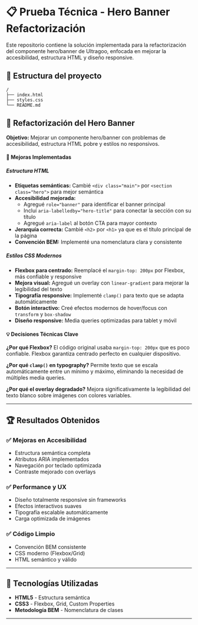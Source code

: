 # 📋 Prueba Técnica - Hero Banner Refactorización

Este repositorio contiene la solución implementada para la refactorización del componente hero/banner de Ultragoo, enfocada en mejorar la accesibilidad, estructura HTML y diseño responsive.

## 📁 Estructura del proyecto

```
/
├── index.html
├── styles.css
└── README.md
```

## 🎯 Refactorización del Hero Banner

**Objetivo:** Mejorar un componente hero/banner con problemas de accesibilidad, estructura HTML pobre y estilos no responsivos.

#### 🔧 Mejoras Implementadas

##### Estructura HTML
- **Etiquetas semánticas:** Cambié `<div class="main">` por `<section class="hero">` para mejor semántica
- **Accesibilidad mejorada:** 
  - Agregué `role="banner"` para identificar el banner principal
  - Incluí `aria-labelledby="hero-title"` para conectar la sección con su título
  - Agregué `aria-label` al botón CTA para mayor contexto
- **Jerarquía correcta:** Cambié `<h2>` por `<h1>` ya que es el título principal de la página
- **Convención BEM:** Implementé una nomenclatura clara y consistente

##### Estilos CSS Modernos
- **Flexbox para centrado:** Reemplacé el `margin-top: 200px` por Flexbox, más confiable y responsive
- **Mejora visual:** Agregué un overlay con `linear-gradient` para mejorar la legibilidad del texto
- **Tipografía responsive:** Implementé `clamp()` para texto que se adapta automáticamente
- **Botón interactivo:** Creé efectos modernos de hover/focus con `transform` y `box-shadow`
- **Diseño responsive:** Media queries optimizadas para tablet y móvil

#### 💡 Decisiones Técnicas Clave

**¿Por qué Flexbox?**
El código original usaba `margin-top: 200px` que es poco confiable. Flexbox garantiza centrado perfecto en cualquier dispositivo.

**¿Por qué `clamp()` en typography?**
Permite texto que se escala automáticamente entre un mínimo y máximo, eliminando la necesidad de múltiples media queries.

**¿Por qué el overlay degradado?**
Mejora significativamente la legibilidad del texto blanco sobre imágenes con colores variables.

---

## 🏆 Resultados Obtenidos

### ✅ Mejoras en Accesibilidad
- Estructura semántica completa
- Atributos ARIA implementados
- Navegación por teclado optimizada
- Contraste mejorado con overlays

### ✅ Performance y UX
- Diseño totalmente responsive sin frameworks
- Efectos interactivos suaves
- Tipografía escalable automáticamente
- Carga optimizada de imágenes

### ✅ Código Limpio
- Convención BEM consistente
- CSS moderno (Flexbox/Grid)
- HTML semántico y válido

---

## 🚀 Tecnologías Utilizadas

- **HTML5** - Estructura semántica
- **CSS3** - Flexbox, Grid, Custom Properties
- **Metodología BEM** - Nomenclatura de clases

---
